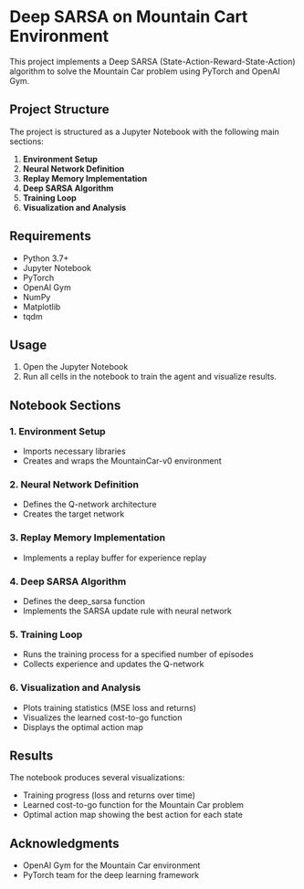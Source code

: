 # Deep SARSA on Mountain Cart Environment

This project implements a Deep SARSA (State-Action-Reward-State-Action) algorithm to solve the Mountain Car problem using PyTorch and OpenAI Gym.

## Project Structure

The project is structured as a Jupyter Notebook with the following main sections:

1. **Environment Setup**
2. **Neural Network Definition**
3. **Replay Memory Implementation**
4. **Deep SARSA Algorithm**
5. **Training Loop**
6. **Visualization and Analysis**

## Requirements

- Python 3.7+
- Jupyter Notebook
- PyTorch
- OpenAI Gym
- NumPy
- Matplotlib
- tqdm

## Usage

1. Open the Jupyter Notebook
2. Run all cells in the notebook to train the agent and visualize results.

## Notebook Sections

### 1. Environment Setup
- Imports necessary libraries
- Creates and wraps the MountainCar-v0 environment

### 2. Neural Network Definition
- Defines the Q-network architecture
- Creates the target network

### 3. Replay Memory Implementation
- Implements a replay buffer for experience replay

### 4. Deep SARSA Algorithm
- Defines the deep_sarsa function
- Implements the SARSA update rule with neural network

### 5. Training Loop
- Runs the training process for a specified number of episodes
- Collects experience and updates the Q-network

### 6. Visualization and Analysis
- Plots training statistics (MSE loss and returns)
- Visualizes the learned cost-to-go function
- Displays the optimal action map

## Results

The notebook produces several visualizations:
- Training progress (loss and returns over time)
- Learned cost-to-go function for the Mountain Car problem
- Optimal action map showing the best action for each state

## Acknowledgments

- OpenAI Gym for the Mountain Car environment
- PyTorch team for the deep learning framework
